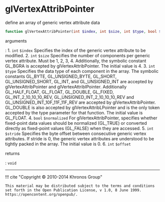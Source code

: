 # glVertexAttribPointer
define an array of generic vertex attribute data

```php
function glVertexAttribPointer(int $index, int $size, int $type, bool $normalized, int $stride, int $offset) : void
```

arguments

:    1. `int` `$index` Specifies the index of the generic vertex attribute to be
    modified.
    2. `int` `$size` Specifies the number of components per generic vertex
    attribute. Must be 1, 2, 3, 4. Additionally, the symbolic constant
    <constant>GL_BGRA</constant> is accepted by glVertexAttribPointer. The
    initial value is 4.
    3. `int` `$type` Specifies the data type of each component in the array. The
    symbolic constants <constant>GL_BYTE</constant>,
    <constant>GL_UNSIGNED_BYTE</constant>, <constant>GL_SHORT</constant>,
    <constant>GL_UNSIGNED_SHORT</constant>, <constant>GL_INT</constant>, and
    <constant>GL_UNSIGNED_INT</constant> are accepted by glVertexAttribPointer
    and glVertexAttribIPointer. Additionally <constant>GL_HALF_FLOAT</constant>,
    <constant>GL_FLOAT</constant>, <constant>GL_DOUBLE</constant>,
    <constant>GL_FIXED</constant>, <constant>GL_INT_2_10_10_10_REV</constant>,
    <constant>GL_UNSIGNED_INT_2_10_10_10_REV</constant> and
    <constant>GL_UNSIGNED_INT_10F_11F_11F_REV</constant> are accepted by
    glVertexAttribPointer. <constant>GL_DOUBLE</constant> is also accepted by
    glVertexAttribLPointer and is the only token accepted by the type parameter
    for that function. The initial value is <constant>GL_FLOAT</constant>.
    4. `bool` `$normalized` For glVertexAttribPointer, specifies whether
    fixed-point data values should be normalized (<constant>GL_TRUE</constant>)
    or converted directly as fixed-point values (<constant>GL_FALSE</constant>)
    when they are accessed.
    5. `int` `$stride` Specifies the byte offset between consecutive generic
    vertex attributes. If stride is 0, the generic vertex attributes are
    understood to be tightly packed in the array. The initial value is 0.
    6. `int` `$offset` 

returns

:    `void` 

---
     

!!! cite "Copyright © 2010-2014 Khronos Group"

    This material may be distributed subject to the terms and conditions set forth in the Open Publication License, v 1.0, 8 June 1999. https://opencontent.org/openpub/.